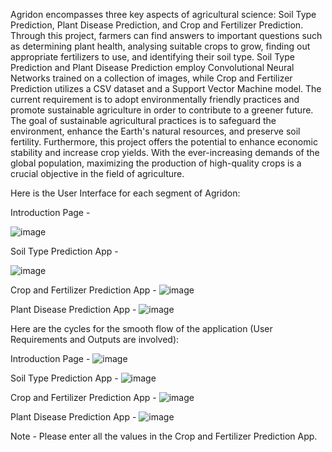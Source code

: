 Agridon encompasses three key aspects of agricultural science: Soil Type Prediction, Plant Disease Prediction, and Crop and Fertilizer Prediction. Through this project, farmers can find answers to important questions such as determining plant health, analysing suitable crops to grow, finding out appropriate fertilizers to use, and identifying their soil type. Soil Type Prediction and Plant Disease Prediction employ Convolutional Neural Networks trained on a collection of images, while Crop and Fertilizer Prediction utilizes a CSV dataset and a Support Vector Machine model.
The current requirement is to adopt environmentally friendly practices and promote sustainable agriculture in order to contribute to a greener future. The goal of sustainable agricultural practices is to safeguard the environment, enhance the Earth's natural resources, and preserve soil fertility.
Furthermore, this project offers the potential to enhance economic stability and increase crop yields. With the ever-increasing demands of the global population, maximizing the production of high-quality crops is a crucial objective in the field of agriculture.


Here is the User Interface for each segment of Agridon:

Introduction Page - 


![image](https://github.com/SajiniVaradharajan/Agridon---Agricultural-Bot/assets/111878080/13dceee2-a7a8-42e5-8cce-558bedf7f0de)



Soil Type Prediction App - 


![image](https://github.com/SajiniVaradharajan/Agridon---Agricultural-Bot/assets/111878080/02384527-d25c-48ff-b017-3d0d9c35e804)



Crop and Fertilizer Prediction App - ![image](https://github.com/SajiniVaradharajan/Agridon---Agricultural-Bot/assets/111878080/6f22b707-e481-4726-ac61-27c9b16e77ad)


Plant Disease Prediction App - ![image](https://github.com/SajiniVaradharajan/Agridon---Agricultural-Bot/assets/111878080/02b4be1a-d39c-480a-bf61-0c6586fea296)


Here are the cycles for the smooth flow of the application (User Requirements and Outputs are involved):


Introduction Page - ![image](https://github.com/SajiniVaradharajan/Agridon---Agricultural-Bot/assets/111878080/5523c07a-8d15-4921-95cf-7153409b2c41)


Soil Type Prediction App - ![image](https://github.com/SajiniVaradharajan/Agridon---Agricultural-Bot/assets/111878080/7fb9373a-d2ff-4539-9708-e83330d33ffd)


Crop and Fertilizer Prediction App - ![image](https://github.com/SajiniVaradharajan/Agridon---Agricultural-Bot/assets/111878080/bde7aa35-24f5-4fa5-89a7-b01e774169cd)

Plant Disease Prediction App - ![image](https://github.com/SajiniVaradharajan/Agridon---Agricultural-Bot/assets/111878080/8369d9b1-c3df-4691-991a-5ddeeb7c59fd)

Note - Please enter all the values in the Crop and Fertilizer Prediction App.






